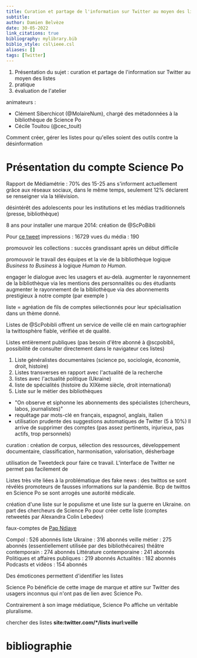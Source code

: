 ```yaml
---
title: Curation et partage de l'information sur Twitter au moyen des listes
subtitle:
author: Damien Belvèze
date: 30-05-2022
link_citations: true
bibliography: mylibrary.bib
biblio_style: csl\ieee.csl
aliases: []
tags: [Twitter]
---
```


1. Présentation du sujet : curation et partage de l'information sur Twitter au moyen des listes
2. pratique
3. évaluation de l'atelier

animateurs : 
- Clément Siberchicot (@MolaireNum), chargé des métadonnées à la bibliothèque de Science Po
- Cécile Touitou (@cec_touit)

Comment créer, gérer les listes pour qu'elles soient des outils contre la désinformation

# Présentation du compte Science Po
Rapport de Médiamétrie : 70% des 15-25 ans s'informent actuellement grâce aux réseaux sociaux, dans le même temps, seulement 12% déclarent se renseigner via la télévision. 

désintérêt des adolescents pour les institutions et les médias traditionnels (presse, bibliothèque)

8 ans pour installer une marque
2014: création de @ScPoBibli

Pour [ce tweet](https://twitter.com/ScPoBibli/status/1496842564888154117)
impressions : 16729
vues du média : 190

promouvoir les collections : succès grandissant après un début difficile

promouvoir le travail des équipes et la vie de la bibliothèque
logique *Business to Business* à logique *Human to Human*.

engager le dialogue avec les usagers et au-delà. 
augmenter le rayonnement de la bibliothèque via les mentions des personnalités ou des étudiants
augmenter le rayonnement de la bibliothèque via des abonnements prestigieux à notre compte (par exemple )

liste = agréation de fils de comptes sélectionnés pour leur spécialisation dans un thème donné.

Listes de @ScPobibli offrent un service de veille clé en main
cartographier la twittosphère fiable, vérifiée et de qualité.

Listes entièrement publiques (pas besoin d'être abonné à @scpobibli, possibilité de consulter directement dans le navigateur ces listes)

1. Liste généralistes documentaires (science po, sociologie, économie, droit, histoire)
2. Listes transverses en rapport avec l'actualité de la recherche
3. listes avec l'actualité politique (Ukraine)
4. liste de spécialités (histoire du XIXème siècle, droit international)
5. Liste sur le métier des bibliothèques

- "On observe et siphonne les abonnements des spécialistes (chercheurs, labos, journalistes)"
- requêtage par mots-clé en français, espagnol, anglais, italien
- utilisation prudente des suggestions automatiques de Twitter (5 à 10%)
Il arrive de supprimer des comptes (pas assez pertinents, injurieux, pas actifs, trop personnels)

curation : création de corpus, sélection des ressources, développement documentaire, classification, harmonisation, valorisation, désherbage

utilisation de Tweetdeck pour faire ce travail. 
L'interface de Twitter ne permet pas facilement de 

Listes très vite liées à la problématique des fake news : des twittos se sont révélés promoteurs de fausses informations sur la pandémie.
Bcp de twittos en Science Po se sont arrogés une autorité médicale. 

création d'une liste sur le populisme et une liste sur la guerre en Ukraine. 
on part des chercheurs de Science Po pour créer cette liste (comptes retweetés par Alexandra Colin Lebedev)

faux-comptes de [Pap Ndiaye](https://botometer.osome.iu.edu/userDetail/papndiaye2022)

Compol : 526 abonnés
liste Ukraine : 316 abonnés
veille métier : 275 abonnés (essentiellement utilisée par des bibliothécaires)
théâtre contemporain : 274 abonnés
Littérature contemporaine : 241 abonnés
Politiques et affaires publiques : 219 abonnés
Actualités : 182 abonnés
Podcasts et vidéos : 154 abonnés

Des émoticones permettent d'identifier les listes

Science Po bénéficie de cette image de marque et attire sur Twitter des usagers inconnus qui n'ont pas de lien avec Science Po. 

Contrairement à son image médiatique, Science Po affiche un véritable pluralisme. 

chercher des listes **site:twitter.com/*/lists inurl:veille**

















# bibliographie

